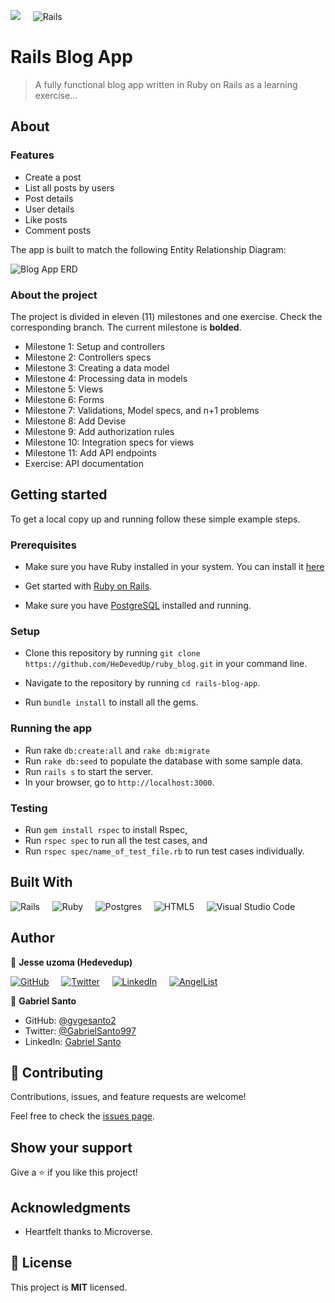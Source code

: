 ![](https://img.shields.io/badge/Microverse-blueviolet)  &nbsp; &nbsp;  ![Rails](https://img.shields.io/badge/rails-%23CC0000.svg?style=for-the-badge&logo=ruby-on-rails&logoColor=white)

# Rails Blog App

> A fully functional blog app written in Ruby on Rails as a learning exercise...

## About

### Features

- Create a post
- List all posts by users
- Post details
- User details
- Like posts
- Comment posts

The app is built to match the following Entity Relationship Diagram:

![Blog App ERD](images/blog_app_erd.png)


### About the project

The project is divided in eleven (11) milestones and one exercise. Check the corresponding branch. The current milestone is **bolded**.

- Milestone 1: Setup and controllers
- Milestone 2: Controllers specs
- Milestone 3: Creating a data model
- Milestone 4: Processing data in models
- Milestone 5: Views
- Milestone 6: Forms
- Milestone 7: Validations, Model specs, and n+1 problems
- Milestone 8: Add Devise
- Milestone 9: Add authorization rules
- Milestone 10: Integration specs for views
- Milestone 11: Add API endpoints
- Exercise: API documentation


## Getting started

To get a local copy up and running follow these simple example steps.

### Prerequisites

  * Make sure you have Ruby installed in your system. You can install it [here](https://www.ruby-lang.org/en/documentation/installation/)

  * Get started with [Ruby on Rails](https://guides.rubyonrails.org/getting_started.html).

  * Make sure you have [PostgreSQL](https://www.postgresql.org/) installed and running.

### Setup

  * Clone this repository by running `git clone https://github.com/HeDevedUp/ruby_blog.git` in your command line.

  * Navigate to the repository by running `cd rails-blog-app`.

  * Run `bundle install` to install all the gems.

### Running the app

  *  Run rake `db:create:all` and `rake db:migrate`
  *  Run `rake db:seed` to populate the database with some sample data.
  *  Run `rails s` to start the server.
  *  In your browser, go to `http://localhost:3000`.

### Testing

  * Run `gem install rspec` to install Rspec,
  * Run `rspec spec` to run all the test cases, and
  * Run `rspec spec/name_of_test_file.rb` to run test cases individually.


## Built With

![Rails](https://img.shields.io/badge/rails-%23CC0000.svg?style=for-the-badge&logo=ruby-on-rails&logoColor=white) &nbsp; &nbsp; ![Ruby](https://img.shields.io/badge/ruby-%23CC342D.svg?style=for-the-badge&logo=ruby&logoColor=white) &nbsp; &nbsp; ![Postgres](https://img.shields.io/badge/postgres-%23316192.svg?style=for-the-badge&logo=postgresql&logoColor=white) &nbsp; &nbsp; ![HTML5](https://img.shields.io/badge/html5-%23E34F26.svg?style=for-the-badge&logo=html5&logoColor=white) &nbsp; &nbsp; ![Visual Studio Code](https://img.shields.io/badge/Visual%20Studio%20Code-0078d7.svg?style=for-the-badge&logo=visual-studio-code&logoColor=white)

## Author

👤 **Jesse uzoma (Hedevedup)**

<a href="https://github.com/Hedevedup">![GitHub](https://img.shields.io/badge/github-%23121011.svg?style=for-the-badge&logo=github&logoColor=white)</a> &nbsp; &nbsp;
<a href="https://twitter.com/devtochi"> ![Twitter](https://img.shields.io/badge/devtochi-%231DA1F2.svg?style=for-the-badge&logo=Twitter&logoColor=white)</a> &nbsp; &nbsp;
<a href="https://www.linkedin.com/in/je/">![LinkedIn](https://img.shields.io/badge/linkedin-%230077B5.svg?style=for-the-badge&logo=linkedin&logoColor=white)</a> &nbsp; &nbsp;
<a href="https://angel.co/u/Kingjosh007">![AngelList](https://img.shields.io/badge/AngelList-%23D4D4D4.svg?style=for-the-badge&logo=AngelList&logoColor=black)</a>

👤 **Gabriel Santo**

- GitHub: [@gvgesanto2](https://github.com/gvgesanto2)
- Twitter: [@GabrielSanto997](https://twitter.com/GabrielSanto997)
- LinkedIn: [Gabriel Santo](https://linkedin.com/in/gabriel-santo-5882a71b2/)


## 🤝 Contributing

Contributions, issues, and feature requests are welcome!

Feel free to check the [issues page](../../issues/).

## Show your support

Give a ⭐️ if you like this project!

## Acknowledgments

- Heartfelt thanks to Microverse.

## 📝 License

This project is **MIT** licensed.
